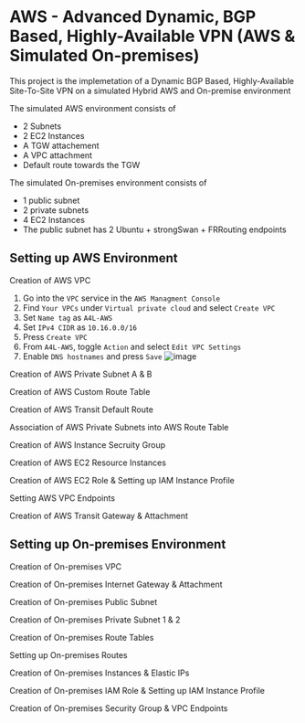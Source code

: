# AWS - Advanced Dynamic, BGP Based, Highly-Available VPN (AWS & Simulated On-premises)

This project is the implemetation of a Dynamic BGP Based, Highly-Available Site-To-Site VPN on a simulated Hybrid AWS and On-premise environment

The simulated AWS environment consists of

- 2 Subnets
- 2 EC2 Instances
- A TGW attachement
- A VPC attachment
- Default route towards the TGW

The simulated On-premises environment consists of

- 1 public subnet
- 2 private subnets
- 4 EC2 Instances
- The public subnet has 2 Ubuntu + strongSwan + FRRouting endpoints

## Setting up AWS Environment

Creation of AWS VPC

1. Go into the `VPC` service in the `AWS Managment Console`
2. Find `Your VPCs` under `Virtual private cloud` and select `Create VPC`
3. Set `Name tag` as `A4L-AWS`
4. Set `IPv4 CIDR` as `10.16.0.0/16`
5. Press `Create VPC`
6. From `A4L-AWS`, toggle `Action` and select `Edit VPC Settings`
7. Enable `DNS hostnames` and press `Save`
![image](https://user-images.githubusercontent.com/123274310/213908713-77b980e4-c3f8-4cd8-872b-daa01bdef4d9.png)

Creation of AWS Private Subnet A & B

Creation of AWS Custom Route Table

Creation of AWS Transit Default Route

Association of AWS Private Subnets into AWS Route Table

Creation of AWS Instance Secruity Group

Creation of AWS EC2 Resource Instances

Creation of AWS EC2 Role & Setting up IAM Instance Profile

Setting AWS VPC Endpoints

Creation of AWS Transit Gateway & Attachment

## Setting up On-premises Environment

Creation of On-premises VPC

Creation of On-premises Internet Gateway & Attachment

Creation of On-premises Public Subnet

Creation of On-premises Private Subnet 1 & 2

Creation of On-premises Route Tables

Setting up On-premises Routes

Creation of On-premises Instances & Elastic IPs

Creation of On-premises IAM Role & Setting up IAM Instance Profile

Creation of On-premises Security Group & VPC Endpoints
